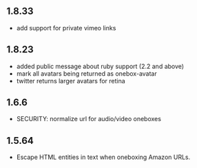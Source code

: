 ## 1.8.33

  * add support for private vimeo links

## 1.8.23

  * added public message about ruby support (2.2 and above)
  * mark all avatars being returned as onebox-avatar
  * twitter returns larger avatars for retina

## 1.6.6

  * SECURITY: normalize url for audio/video oneboxes

## 1.5.64

  * Escape HTML entities in text when oneboxing Amazon URLs.
